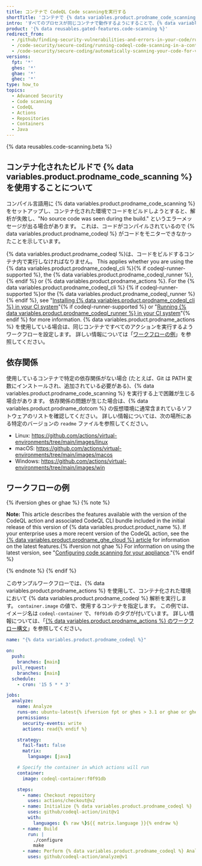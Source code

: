 ```yaml
---
title: コンテナで CodeQL Code scanningを実行する
shortTitle: 'コンテナで {% data variables.product.prodname_code_scanning_capc %}'
intro: 'すべてのプロセスが同じコンテナで動作するようにすることで、{% data variables.product.prodname_code_scanning %} を実行できます。'
product: '{% data reusables.gated-features.code-scanning %}'
redirect_from:
  - /github/finding-security-vulnerabilities-and-errors-in-your-code/running-codeql-code-scanning-in-a-container
  - /code-security/secure-coding/running-codeql-code-scanning-in-a-container
  - /code-security/secure-coding/automatically-scanning-your-code-for-vulnerabilities-and-errors/running-codeql-code-scanning-in-a-container
versions:
  fpt: '*'
  ghes: '*'
  ghae: '*'
  ghec: '*'
type: how_to
topics:
  - Advanced Security
  - Code scanning
  - CodeQL
  - Actions
  - Repositories
  - Containers
  - Java
---
```



{% data reusables.code-scanning.beta %}

## コンテナ化されたビルドで {% data variables.product.prodname_code_scanning %} を使用することについて

コンパイル言語用に {% data variables.product.prodname_code_scanning %} をセットアップし、コンテナ化された環境でコードをビルドしようとすると、解析が失敗し、"No source code was seen during the build." というエラーメッセージが出る場合があります。 これは、コードがコンパイルされているので {% data variables.product.prodname_codeql %} がコードをモニターできなかったことを示しています。

{% data variables.product.prodname_codeql %}は、コードをビルドするコンテナ内で実行しなければなりません。 This applies whether you are using the {% data variables.product.prodname_codeql_cli %}{% if codeql-runner-supported %}, the {% data variables.product.prodname_codeql_runner %},{% endif %} or {% data variables.product.prodname_actions %}. For the {% data variables.product.prodname_codeql_cli %} {% if codeql-runner-supported %}or the {% data variables.product.prodname_codeql_runner %}{% endif %}, see "[Installing {% data variables.product.prodname_codeql_cli %} in your CI system](/code-security/secure-coding/using-codeql-code-scanning-with-your-existing-ci-system/installing-codeql-cli-in-your-ci-system)"{% if codeql-runner-supported %} or "[Running {% data variables.product.prodname_codeql_runner %} in your CI system](/code-security/secure-coding/running-codeql-runner-in-your-ci-system)"{% endif %} for more information. {% data variables.product.prodname_actions %} を使用している場合は、同じコンテナですべてのアクションを実行するようワークフローを設定します。 詳しい情報については「[ワークフローの例](#example-workflow)」を参照してください。

## 依存関係

使用しているコンテナで特定の依存関係がない場合 (たとえば、Git は PATH 変数にインストールされ、追加されている必要がある)、{% data variables.product.prodname_code_scanning %} を実行する上で困難が生じる場合があります。 依存関係の問題が生じた場合は、{% data variables.product.prodname_dotcom %} の仮想環境に通常含まれているソフトウェアのリストを確認してください。 詳しい情報については、次の場所にある特定のバージョンの `readme` ファイルを参照してください。

* Linux: https://github.com/actions/virtual-environments/tree/main/images/linux
* macOS: https://github.com/actions/virtual-environments/tree/main/images/macos
* Windows: https://github.com/actions/virtual-environments/tree/main/images/win

## ワークフローの例

{% ifversion ghes or ghae %}
{% note %}

**Note:** This article describes the features available with the version of the CodeQL action and associated CodeQL CLI bundle included in the initial release of this version of {% data variables.product.product_name %}. If your enterprise uses a more recent version of the CodeQL action, see the [{% data variables.product.prodname_ghe_cloud %} article](/enterprise-cloud@latest/code-security/code-scanning/automatically-scanning-your-code-for-vulnerabilities-and-errors/running-codeql-code-scanning-in-a-container) for information on the latest features.{% ifversion not ghae %} For information on using the latest version, see "[Configuring code scanning for your appliance](/admin/advanced-security/configuring-code-scanning-for-your-appliance#configuring-codeql-analysis-on-a-server-without-internet-access)."{% endif %}

{% endnote %}
{% endif %}

このサンプルワークフローでは、{% data variables.product.prodname_actions %} を使用して、コンテナ化された環境において {% data variables.product.prodname_codeql %} 解析を実行します。 `container.image` の値で、使用するコンテナを指定します。 この例では、イメージ名は `codeql-container` で、`f0f91db` のタグが付いています。 詳しい情報については、「[{% data variables.product.prodname_actions %} のワークフロー構文](/actions/reference/workflow-syntax-for-github-actions#jobsjob_idcontainer)」を参照してください。

``` yaml
name: "{% data variables.product.prodname_codeql %}"

on: 
  push:
    branches: [main]
  pull_request:
    branches: [main]
  schedule:
    - cron: '15 5 * * 3'

jobs:
  analyze:
    name: Analyze
    runs-on: ubuntu-latest{% ifversion fpt or ghes > 3.1 or ghae or ghec %}
    permissions:
      security-events: write
      actions: read{% endif %}

    strategy:
      fail-fast: false
      matrix:
        language: [java]

    # Specify the container in which actions will run
    container:
      image: codeql-container:f0f91db

    steps:
      - name: Checkout repository
        uses: actions/checkout@v2
      - name: Initialize {% data variables.product.prodname_codeql %}
        uses: github/codeql-action/init@v1
        with:
          languages: {% raw %}${{ matrix.language }}{% endraw %}
      - name: Build
        run: |
          ./configure
          make
      - name: Perform {% data variables.product.prodname_codeql %} Analysis
        uses: github/codeql-action/analyze@v1
```
